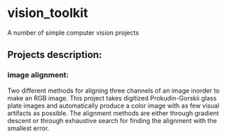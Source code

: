 # vision_toolkit
A number of simple computer vision projects

## Projects description:

### image alignment:
Two different methods for aligning three channels of an image inorder to make an RGB image. This project takes digitized Prokudin-Gorskii glass plate images and automatically produce a color image with as few visual artifacts as possible. The alignment methods are either through gradient descent or through exhaustive search for finding the alignment with the smallest error.
